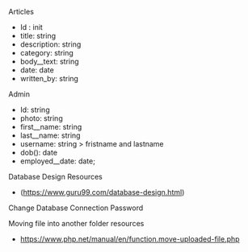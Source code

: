 Articles
- Id : init
- title: string
- description: string
- category: string
- body__text: string
- date: date
- written_by: string

Admin
- Id: string
- photo: string
- first__name: string
- last__name: string
- username: string > fristname and lastname
- dob(): date
- employed__date: date;






Database Design Resources
- (https://www.guru99.com/database-design.html)


Change Database Connection Password


Moving file into another folder resources
- https://www.php.net/manual/en/function.move-uploaded-file.php